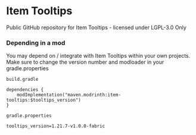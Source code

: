 # Item Tooltips

Public GitHub repository for Item Tooltips - licensed under LGPL-3.0 Only

### Depending in a mod

You may depend on / integrate with Item Tooltips within your own projects. Make sure to change the version number and modloader in your gradle.properties

`build.gradle`

```
dependencies {
	modImplementation("maven.modrinth:item-tooltips:$tooltips_version")
}
```

`gradle.properties`

```
tooltips_version=1.21.7-v1.0.0-fabric
```
